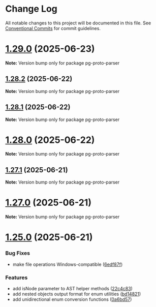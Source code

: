 # Change Log

All notable changes to this project will be documented in this file.
See [Conventional Commits](https://conventionalcommits.org) for commit guidelines.

# [1.29.0](https://github.com/launchql/pgsql-parser/compare/pg-proto-parser@1.28.2...pg-proto-parser@1.29.0) (2025-06-23)

**Note:** Version bump only for package pg-proto-parser





## [1.28.2](https://github.com/launchql/pgsql-parser/compare/pg-proto-parser@1.28.1...pg-proto-parser@1.28.2) (2025-06-22)

**Note:** Version bump only for package pg-proto-parser





## [1.28.1](https://github.com/launchql/pgsql-parser/compare/pg-proto-parser@1.28.0...pg-proto-parser@1.28.1) (2025-06-22)

**Note:** Version bump only for package pg-proto-parser





# [1.28.0](https://github.com/launchql/pgsql-parser/compare/pg-proto-parser@1.27.1...pg-proto-parser@1.28.0) (2025-06-22)

**Note:** Version bump only for package pg-proto-parser





## [1.27.1](https://github.com/launchql/pgsql-parser/compare/pg-proto-parser@1.27.0...pg-proto-parser@1.27.1) (2025-06-21)

**Note:** Version bump only for package pg-proto-parser





# [1.27.0](https://github.com/launchql/pgsql-parser/compare/pg-proto-parser@1.25.0...pg-proto-parser@1.27.0) (2025-06-21)

**Note:** Version bump only for package pg-proto-parser





# [1.25.0](https://github.com/launchql/pgsql-parser/compare/pg-proto-parser@1.24.0...pg-proto-parser@1.25.0) (2025-06-21)


### Bug Fixes

* make file operations Windows-compatible ([6edf87f](https://github.com/launchql/pgsql-parser/commit/6edf87f6536cce7c1da481ab2572c0d53fb0904c))


### Features

* add isNode parameter to AST helper methods ([22c4c83](https://github.com/launchql/pgsql-parser/commit/22c4c8313e7aff66a0e50c0ebcd50d827d1c5203))
* add nested objects output format for enum utilities ([bd14821](https://github.com/launchql/pgsql-parser/commit/bd148216722725f71f13aa6b12a006acaaa1497c))
* add unidirectional enum conversion functions ([0a6bd57](https://github.com/launchql/pgsql-parser/commit/0a6bd5772a95dfcbbf099be8a5e9e147411a2534))
